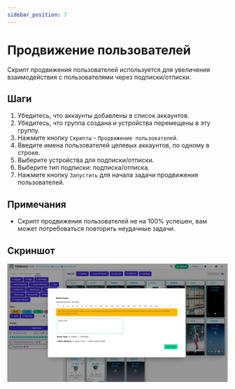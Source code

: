 ```yaml
---
sidebar_position: 7
---
```


# Продвижение пользователей

Скрипт продвижения пользователей используется для увеличения взаимодействия с пользователями через подписки/отписки.

## Шаги

1. Убедитесь, что аккаунты добавлены в список аккаунтов.
2. Убедитесь, что группа создана и устройства перемещены в эту группу.
3. Нажмите кнопку `Скрипты` - `Продвижение пользователей`.
4. Введите имена пользователей целевых аккаунтов, по одному в строке.
5. Выберите устройства для подписки/отписки.
6. Выберите тип подписки: подписка/отписка.
7. Нажмите кнопку `Запустить` для начала задачи продвижения пользователей.

## Примечания

* Скрипт продвижения пользователей не на 100% успешен, вам может потребоваться повторить неудачные задачи.

## Скриншот

![Продвижение пользователей](../img/boost-users.webp)
